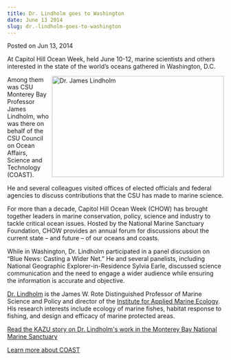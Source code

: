 ```yaml
---
title: Dr. Lindholm goes to Washington
date: June 13 2014
slug: dr.-lindholm-goes-to-washington
---
```


 



<span class="date">Posted on Jun 13, 2014    </span>
<p>At Capitol Hill Ocean Week, held June 10-12, marine scientists
and others interested in the state of the world&#x2019;s oceans gathered
in Washington, D.C.</p>
<p><img alt="Dr. James Lindholm" src="https://news.csumb.edu/sites/default/files/65/attachments/news/images/james.jpg" style="float:right; width:400px; height:235px">Among them was CSU
Monterey Bay Professor James Lindholm, who was there on behalf of
the CSU Council on Ocean Affairs, Science and Technology
(COAST).</img></p>
<p>He and several colleagues visited offices of elected officials
and federal agencies to discuss contributions that the CSU has made
to marine science.</p>
<p>For more than a decade, Capitol Hill Ocean Week (CHOW) has
brought together leaders in marine conservation, policy, science
and industry to tackle critical ocean issues. Hosted by the
National Marine Sanctuary Foundation, CHOW provides an annual forum
for discussions about the current state &#x2013; and future &#x2013; of our
oceans and coasts.</p>
<p>While in Washington, Dr. Lindholm participated in a panel
discussion on &#x201C;Blue News: Casting a Wider Net.&#x201D; He and several
panelists, including National Geographic Explorer-in-Residence
Sylvia Earle, discussed science communication and the need to
engage a wider audience while ensuring the information is accurate
and objective.</p>
<p><a href="https://sep.csumb.edu/staff/james/" rel="nofollow">Dr.
Lindholm</a> is the James W. Rote Distinguished Professor of Marine
Science and Policy and director of the <a href="https://sep.csumb.edu/ifame/" rel="nofollow">Institute for Applied
Marine Ecology</a>. His research interests include ecology of
marine fishes, habitat response to fishing, and design and efficacy
of marine protected areas.</p>
<p><a href="https://kazu.org/post/scientists-catalog-life-monterey-bay-national-marine-sanctuary" rel="nofollow">Read the KAZU story on Dr. Lindholm&apos;s work in the
Monterey Bay National Marine Sanctuary</a></p>
<p><a href="https://www.calstate.edu/coast/" rel="nofollow">Learn
more about COAST</a></p>





```
